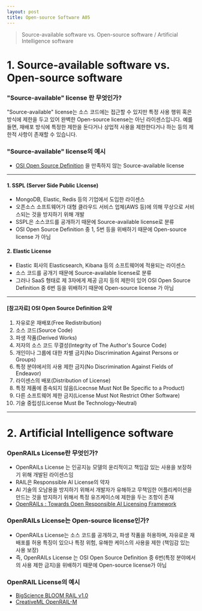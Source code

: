 ```yaml
---
layout: post
title: Open-source Software A05
---
```

>Source-available software vs. Open-source software / Artificial Intelligence software
# 1. Source-available software vs. Open-source software

### "Source-available" license 란 무엇인가? 
"Source-available" license는 소스 코드에는 접근할 수 있지만 특정 사용 행위 혹은 방식에 제한을 두고 있어 완벽한 Open-source license는 아닌 라이센스입니다. 예를 들면, 재배포 방식에 특정한 제한을 둔다거나 상업적 사용을 제한한다거나 하는 등의 제한적 사항이 존재할 수 있습니다.  
### "Source-available" license의 예시
- [OSI Open Source Definition](https://opensource.org/osd) 을 만족하지 않는 Source-available license
---
#### 1. SSPL (Server Side Public LIcense)
- MongoDB, Elastic, Redis 등의 기업에서 도입한 라이센스
- 오픈소스 소프트웨어가 대형 클라우드 서비스 업체(AWS 등)에 의해 무상으로 서비스되는 것을 방지하기 위해 개발
- SSPL은 소스코드를 공개하기 때문에 Source-available license로 분류
- OSI Open Source Definition 중 1, 5번 등을 위배하기 때문에 Open-source license 가 아님
#### 2. Elastic License
- Elastic 회사의 Elasticsearch, Kibana 등의 소프트웨어에 적용되는 라이센스
- 소스 코드를 공개기 때문에 Source-available license로 분류
- 그러나 SaaS 형태로 제 3자에게 제공 금지 등의 제한이 있어 OSI Open Source Definition 중 6번 등을 위배하기 때문에 Open-source license 가 아님
---
#### [참고자료] OSI Open Source Definition 요약
1. 자유로운 재배포(Free Redistribution)
2. 소스 코드(Source Code)
3. 파생 작품(Derived Works)
4. 저자의 소스 코드 무결성(Integrity of The Author's Source Code)
5. 개인이나 그룹에 대한 차별 금지(No Discrimination Against Persons or Groups)
6. 특정 분야에서의 사용 제한 금지(No Discrimination Against Fields of Endeavor)
7. 라이센스의 배포(Distribution of License)
8. 특정 제품에 종속되지 않음(Licecnse Must Not Be Specific to a Product)
9. 다른 소프트웨어 제한 금지(License Must Not Restrict Other Software)
10. 기술 중립성(License Must Be Technology-Neutral)
---
# 2. Artificial Intelligence software
### OpenRAILs License란 무엇인가?
- OpenRAILs License 는 인공지능 모델의 윤리적이고 책임감 있는 사용을 보장하기 위해 개발된 라이센스임
- RAIL은 Responssible AI License의 약자
- AI 기술의 오남용을 방지하기 위해서 개발자가 유해하고 무책임한 어플리케이션을 만드는 것을 방지하기 위해서 특정 유즈케이스에 제한을 두는 조항이 존재
- [OpenRAILs : Towards Open Responsible AI Licensing Framework](https://huggingface.co/blog/open_rail)
### OpenRAILs License는 Open-source license인가?
- OpenRAILs License는 소스 코드를 공개하고, 파생 작품을 허용하며, 자유로운 재배포를 허용 특징이 있으나 특정 위험, 유해한 케이스의 사용을 제한 (책임감 있는 사용 보장)
- 즉, OpenRAILs License 는 OSI Open Source Definition 중 6번(특정 분야에서의 사용 제한 금지)을 위배하기 때문에 Open-source license가 아님
### OpenRAIL License의 예시
- [BigScience BLOOM RAIL v1.0](https://huggingface.co/spaces/bigscience/license)
- [CreativeML OpenRAIL-M](https://github.com/CompVis/stable-diffusion/blob/main/LICENSE)